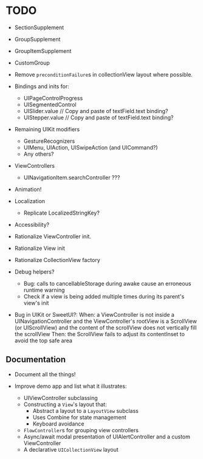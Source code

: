 # TODO

- SectionSupplement
- GroupSupplement
- GroupItemSupplement

- CustomGroup



- Remove `preconditionFailure`s in collectionView layout where possible.

- Bindings and inits for:
    - UIPageControlProgress
    - UISegmentedControl
    - UISlider.value // Copy and paste of textField.text binding?
    - UIStepper.value // Copy and paste of textField.text binding?
    
- Remaining UIKit modifiers
    - GestureRecognizers
    - UIMenu, UIAction, UISwipeAction (and UICommand?)
    - Any others?

- ViewControllers
    - UINavigationItem.searchController ???
    
- Animation!
    
- Localization
    - Replicate LocalizedStringKey?
    
- Accessibility?
    
- Rationalize ViewController init. 
- Rationalize View init
- Rationalize CollectionView factory
    
- Debug helpers?
    - Bug: calls to cancellableStorage during awake cause an erroneous runtime warning
    - Check if a view is being added multiple times during its parent's view's init

- Bug in UIKit or SweetUI?: 
    When: a ViewController is not inside a UINavigationController 
        and the ViewController's rootView is a ScrollView (or UIScrollView)
        and the content of the scrollView does not vertically fill the scrollView 
    Then: the ScrollView fails to adjust its contentInset to avoid the top safe area


## Documentation

- Document all the things!

- Improve demo app and list what it illustrates:    
    - UIViewController subclassing 
    - Constructing a `View`'s layout that:
        - Abstract a layout to a `LayoutView` subclass
        - Uses Combine for state management
        - Keyboard avoidance
    - `FlowController`s for grouping view controllers
    - Async/await modal presentation of UIAlertController and a custom ViewController
    - A declarative `UICollectionView` layout  
